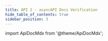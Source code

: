 ```yaml
---
title: API 2 - asyncAPI Docs Verification
hide_table_of_contents: true
sidebar_position: 3
---
```


import ApiDocMdx from '@theme/ApiDocMdx';

<ApiDocMdx spec:="/api_specs/asyncapi.yaml" />
